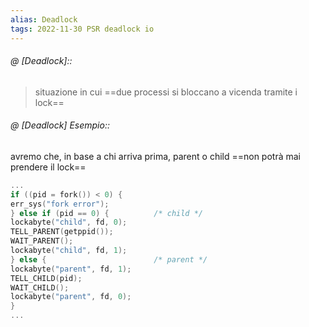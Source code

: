 ```yaml
---
alias: Deadlock
tags: 2022-11-30 PSR deadlock io
---
```


###### @ [Deadlock]::
> situazione in cui ==due processi si bloccano a vicenda tramite i lock==
<!--ID: 1670236970237-->


###### @ [Deadlock] Esempio::
 avremo che, in base a chi arriva prima, parent o child ==non potrà mai prendere il lock==
```c
...
if ((pid = fork()) < 0) {
err_sys("fork error");
} else if (pid == 0) {			/* child */
lockabyte("child", fd, 0);
TELL_PARENT(getppid());
WAIT_PARENT();
lockabyte("child", fd, 1);
} else {						/* parent */
lockabyte("parent", fd, 1);
TELL_CHILD(pid);
WAIT_CHILD();
lockabyte("parent", fd, 0);
}
...
```
<!--ID: 1670236970241-->


